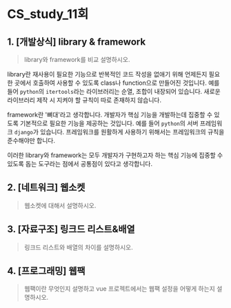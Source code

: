 # CS_study_11회

## 1. [개발상식] library & framework

> library와 framework를 비교 설명하시오.

library란 재사용이 필요한 기능으로 반복적인 코드 작성을 없애기 위해 언제든지 필요한 곳에서 호출하여 사용할 수 있도록 class나 function으로 만들어진 것입니다. 예를들어 `python`의 `itertools`라는 라이브러리는 순열, 조합이 내장되어 있습니다. 새로운 라이브러리 제작 시 지켜야 할 규칙이 따로 존재하지 않습니다.

framework란 '뼈대'라고 생각합니다. 개발자가 핵심 기능을 개발하는데 집중할 수 있도록 기본적으로 필요한 기능을 제공하는 것입니다. 예를 들어 `python`의 서버 프레임워크 `django`가 있습니다. 프레임워크를 원활하게 사용하기 위해서는 프레임워크의 규칙을 준수해야만 합니다.

이러한 library와 framework는 모두 개발자가 구현하고자 하는 핵심 기능에 집중할 수 있도록 돕는 도구라는 점에서 공통점이 있다고 생각합니다.



## 2. [네트워크] 웹소켓

> 웹소켓에 대해서 설명하시오.

## 3. [자료구조] 링크드 리스트&배열

> 링크드 리스트와 배열의 차이를 설명하시오.

## 4. [프로그래밍] 웹팩

> 웹팩이란 무엇인지 설명하고 vue 프로젝트에서는 웹팩 설정을 어떻게 하는지 설명하시오.